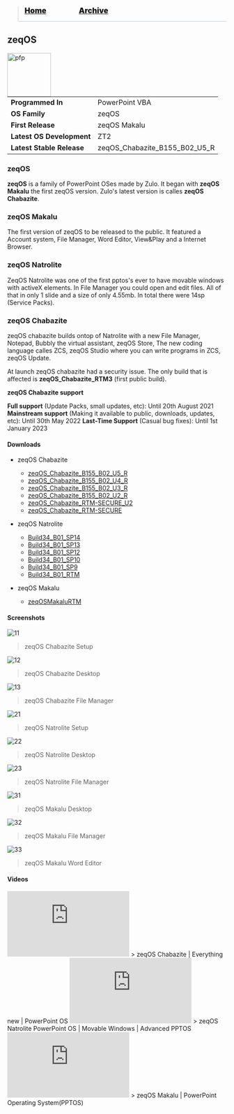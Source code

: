 <blockquote style="background: #0000;border-bottom: 1px solid #B2D2E1;">
  <p style=""><a href="https://hexa-one.github.io/pptos-wiki/" style="font-size: 17px;font-weight: 900;font-style: normal;text-shadow: rgba(255,255,255,0.9) 0 1px 0;">Home</a>&nbsp;&nbsp;&nbsp;&nbsp;&nbsp;&nbsp;&nbsp;&nbsp;&nbsp;&nbsp;&nbsp;&nbsp;&nbsp;&nbsp;&nbsp;&nbsp;&nbsp;&nbsp;
    <a href="https://hexa-one.github.io/pptos-wiki/archive/" style="font-size: 17px;font-weight: 900;font-style: normal;text-shadow: rgba(255,255,255,0.9) 0 1px 0;">Archive</a>
  </p>
</blockquote>

## zeqOS

<a>
  <img align="left" height="100" alt="pfp" src="https://user-images.githubusercontent.com/58103738/128864791-d81ba4bc-c39c-4069-afb8-3a331f487bc3.png" />
</a>

|||
|---|---|
|**Programmed In**| PowerPoint VBA |
|**OS Family**| zeqOS |
|**First Release**| zeqOS Makalu |
|**Latest OS Development**| ZT2 |
|**Latest Stable Release**| zeqOS_Chabazite_B155_B02_U5_R |

### zeqOS

**zeqOS** is a family of PowerPoint OSes made by Zulo. It began with **zeqOS Makalu** the first zeqOS version. Zulo's latest version is calles **zeqOS Chabazite**.

### zeqOS Makalu

The first version of zeqOS to be released to the public. It featured a Account system, File Manager, Word Editor, View&Play and a Internet Browser.

### zeqOS Natrolite

ZeqOS Natrolite was one of the first pptos's ever to have movable windows with activeX elements. In File Manager you could open and edit files. All of that in only 1 slide and a size of only 4.55mb. In total there were 14sp (Service Packs).

### zeqOS Chabazite

zeqOS chabazite builds ontop of Natrolite with a new File Manager, Notepad, Bubbly the virtual assistant, zeqOS Store, The new coding language calles ZCS, zeqOS Studio where you can write programs in ZCS, zeqOS Update.

At launch zeqOS chabazite had a security issue. The only build that is affected is **zeqOS_Chabazite_RTM3** (first public build).


**zeqOS Chabazite support**

**Full support** (Update Packs, small updates, etc): Until 20th August 2021
**Mainstream support** (Making it available to public, downloads, updates, etc): Until 30th May 2022
**Last-Time Support** (Casual bug fixes): Until 1st January 2023

#### Downloads


- zeqOS Chabazite
  - [zeqOS_Chabazite_B155_B02_U5_R](https://github.com/hexa-one/pptos-wiki/raw/gh-pages/files/Zeq_OS/zeqOS_Chabazite_B155_B02_U5_R.pptm)
  - [zeqOS_Chabazite_B155_B02_U4_R](https://github.com/hexa-one/pptos-wiki/raw/gh-pages/files/Zeq_OS/zeqOS_Chabazite_B155_B02_U4_R.pptm)
  - [zeqOS_Chabazite_B155_B02_U3_R](https://github.com/hexa-one/pptos-wiki/raw/gh-pages/files/Zeq_OS/zeqOS_Chabazite_B155_B02_U3_R.pptm)
  - [zeqOS_Chabazite_B155_B02_U2_R](https://github.com/hexa-one/pptos-wiki/raw/gh-pages/files/Zeq_OS/zeqOS_Chabazite_B155_B02_U2_R.pptm)
  - [zeqOS_Chabazite_RTM-SECURE_U2](https://github.com/hexa-one/pptos-wiki/raw/gh-pages/files/Zeq_OS/zeqOS_Chabazite_RTM-SECURE_U2.pptm)
  - [zeqOS_Chabazite_RTM-SECURE](https://github.com/hexa-one/pptos-wiki/raw/gh-pages/files/Zeq_OS/zeqOS_Chabazite_RTM-SECURE.pptm)

- zeqOS Natrolite
  - [Build34_B01_SP14](https://github.com/hexa-one/pptos-wiki/raw/gh-pages/files/Zeq_OS/Build34_B01_SP14.pptm)
  - [Build34_B01_SP13](https://github.com/hexa-one/pptos-wiki/raw/gh-pages/files/Zeq_OS/Build34_B01_SP13.pptm)
  - [Build34_B01_SP12](https://github.com/hexa-one/pptos-wiki/raw/gh-pages/files/Zeq_OS/Build34_B01_SP12.pptm)
  - [Build34_B01_SP10](https://github.com/hexa-one/pptos-wiki/raw/gh-pages/files/Zeq_OS/Build34_B01_SP10.pptm)
  - [Build34_B01_SP9](https://github.com/hexa-one/pptos-wiki/raw/gh-pages/files/Zeq_OS/Build34_B01_SP9.pptm)
  - [Build34_B01_RTM](https://github.com/hexa-one/pptos-wiki/raw/gh-pages/files/Zeq_OS/Build34_B01_RTM.pptm)

- zeqOS Makalu
  - [zeqOSMakaluRTM](https://github.com/hexa-one/pptos-wiki/raw/gh-pages/files/Zeq_OS/zeqOSMakaluRTM.pptm)

#### Screenshots

![11](https://user-images.githubusercontent.com/58103738/128869859-fdedc6ac-e8d3-4d0c-ac48-30a10a38440c.png)
> zeqOS Chabazite Setup

![12](https://user-images.githubusercontent.com/58103738/128870042-a345f5bd-14c7-4264-a1bf-92b18980828a.png)
> zeqOS Chabazite Desktop

![13](https://user-images.githubusercontent.com/58103738/128869962-5db0d2b9-0515-474c-baaa-5463871351d3.png)
> zeqOS Chabazite File Manager

![21](https://user-images.githubusercontent.com/58103738/128869679-0e2ce490-e576-4d86-9b20-a84f779006d4.png)
> zeqOS Natrolite Setup

![22](https://user-images.githubusercontent.com/58103738/128869506-6445733c-c61b-4b6e-993c-6b71826c3913.png)
> zeqOS Natrolite Desktop

![23](https://user-images.githubusercontent.com/58103738/128869747-953b10fb-91f8-4fc4-bf66-3b4b077b6fb0.png)
> zeqOS Natrolite File Manager

![31](https://user-images.githubusercontent.com/58103738/128869121-b1139f38-e584-4dd3-bc71-8990749f32cd.png)
> zeqOS Makalu Desktop

![32](https://user-images.githubusercontent.com/58103738/128869270-d9006d67-8ad3-4eed-9336-3c6c7b187ddd.png)
> zeqOS Makalu File Manager

![33](https://user-images.githubusercontent.com/58103738/128869370-ebda876e-25f4-4f85-b2d4-e66789d9c1f1.png)
> zeqOS Makalu Word Editor

#### Videos

<iframe width="280" height="150" src="https://www.youtube-nocookie.com/embed/gsUsA7E4_bs" title="YouTube video player" frameborder="0" allow="accelerometer; autoplay; clipboard-write; encrypted-media; gyroscope; picture-in-picture" allowfullscreen></iframe>
> zeqOS Chabazite | Everything new | PowerPoint OS

<iframe width="280" height="150" src="https://www.youtube-nocookie.com/embed/zJvO6dAL_3E" title="YouTube video player" frameborder="0" allow="accelerometer; autoplay; clipboard-write; encrypted-media; gyroscope; picture-in-picture" allowfullscreen></iframe>
> zeqOS Natrolite PowerPoint OS | Movable Windows | Advanced PPTOS

<iframe width="280" height="150" src="https://www.youtube-nocookie.com/embed/KLo0D9H2rWo" title="YouTube video player" frameborder="0" allow="accelerometer; autoplay; clipboard-write; encrypted-media; gyroscope; picture-in-picture" allowfullscreen></iframe>
> zeqOS Makalu | PowerPoint Operating System(PPTOS)
